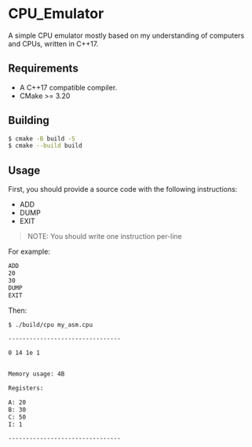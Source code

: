 # CPU_Emulator

A simple CPU emulator mostly based on my understanding of computers and CPUs, written in C++17.

## Requirements
- A C++17 compatible compiler.
- CMake >= 3.20

## Building
```bash
$ cmake -B build -S
$ cmake --build build
```

## Usage
First, you should provide a source code with the following instructions:
- ADD <LEFT> <RIGHT>
- DUMP
- EXIT

> NOTE: You should write one instruction per-line

For example:
```txt
ADD
20
30
DUMP
EXIT
```

Then:
```bash
$ ./build/cpu my_asm.cpu

--------------------------------

0 14 1e 1


Memory usage: 4B

Registers:

A: 20
B: 30
C: 50
I: 1

--------------------------------

```

